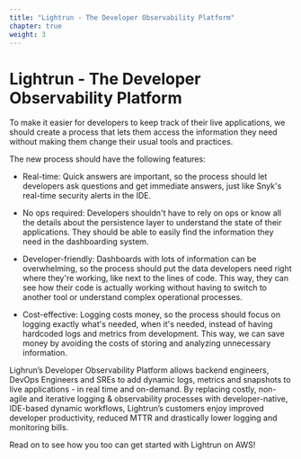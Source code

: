```yaml
---
title: "Lightrun - The Developer Observability Platform"
chapter: true
weight: 3
---
```


# Lightrun - The Developer Observability Platform

To make it easier for developers to keep track of their live applications, we should create a process that lets them access the information they need without making them change their usual tools and practices.

The new process should have the following features:

* Real-time: Quick answers are important, so the process should let developers ask questions and get immediate answers, just like Snyk's real-time security alerts in the IDE.

* No ops required: Developers shouldn't have to rely on ops or know all the details about the persistence layer to understand the state of their applications. They should be able to easily find the information they need in the dashboarding system.

* Developer-friendly: Dashboards with lots of information can be overwhelming, so the process should put the data developers need right where they're working, like next to the lines of code. This way, they can see how their code is actually working without having to switch to another tool or understand complex operational processes.

* Cost-effective: Logging costs money, so the process should focus on logging exactly what's needed, when it's needed, instead of having hardcoded logs and metrics from development. This way, we can save money by avoiding the costs of storing and analyzing unnecessary information.

Lighrun’s Developer Observability Platform allows backend engineers, DevOps Engineers and SREs to add dynamic logs, metrics and snapshots to live applications - in real time and on-demand. By replacing costly, non-agile and iterative logging & observability processes with developer-native, IDE-based dynamic workflows, Lightrun’s customers enjoy improved developer productivity, reduced MTTR and drastically lower logging and monitoring bills.

Read on to see how you too can get started with Lightrun on AWS!